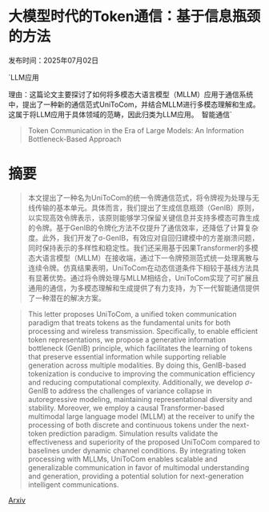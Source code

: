 # 大模型时代的Token通信：基于信息瓶颈的方法

发布时间：2025年07月02日

`LLM应用

理由：这篇论文主要探讨了如何将多模态大语言模型（MLLM）应用于通信系统中，提出了一种新的通信范式UniToCom，并结合MLLM进行多模态理解和生成。这属于将LLM应用于具体领域的范畴，因此归类为LLM应用。` `智能通信`

> Token Communication in the Era of Large Models: An Information Bottleneck-Based Approach

# 摘要

> 本文提出了一种名为UniToCom的统一令牌通信范式，将令牌视为处理与无线传输的基本单元。具体而言，我们提出了生成信息瓶颈（GenIB）原则，以实现高效令牌表示，该原则能够学习保留关键信息并支持多模态可靠生成的令牌。基于GenIB的令牌化方法不仅提升了通信效率，还降低了计算复杂度。此外，我们开发了σ-GenIB，有效应对自回归建模中的方差崩溃问题，同时保持表示的多样性和稳定性。我们还采用基于因果Transformer的多模态大语言模型（MLLM）在接收端，通过下一令牌预测范式统一处理离散与连续令牌。仿真结果表明，UniToCom在动态信道条件下相较于基线方法具有显著优势。通过将令牌处理与MLLM相结合，UniToCom实现了可扩展且通用的通信，为多模态理解和生成提供了有力支持，为下一代智能通信提供了一种潜在的解决方案。

> This letter proposes UniToCom, a unified token communication paradigm that treats tokens as the fundamental units for both processing and wireless transmission. Specifically, to enable efficient token representations, we propose a generative information bottleneck (GenIB) principle, which facilitates the learning of tokens that preserve essential information while supporting reliable generation across multiple modalities. By doing this, GenIB-based tokenization is conducive to improving the communication efficiency and reducing computational complexity. Additionally, we develop $σ$-GenIB to address the challenges of variance collapse in autoregressive modeling, maintaining representational diversity and stability. Moreover, we employ a causal Transformer-based multimodal large language model (MLLM) at the receiver to unify the processing of both discrete and continuous tokens under the next-token prediction paradigm. Simulation results validate the effectiveness and superiority of the proposed UniToCom compared to baselines under dynamic channel conditions. By integrating token processing with MLLMs, UniToCom enables scalable and generalizable communication in favor of multimodal understanding and generation, providing a potential solution for next-generation intelligent communications.

[Arxiv](https://arxiv.org/abs/2507.01728)